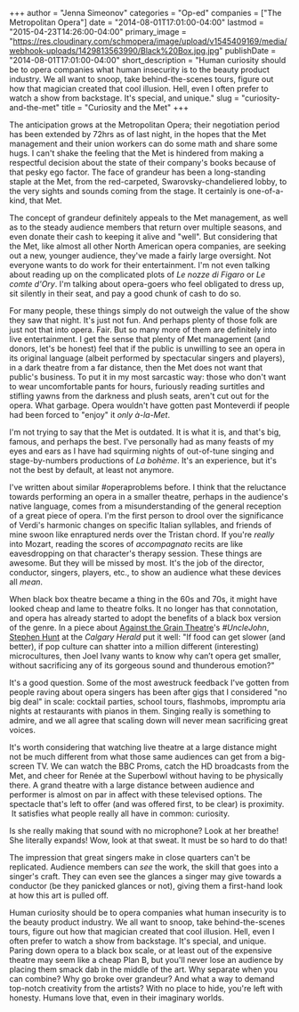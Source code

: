 +++
author = "Jenna Simeonov"
categories = "Op-ed"
companies = ["The Metropolitan Opera"]
date = "2014-08-01T17:01:00-04:00"
lastmod = "2015-04-23T14:26:00-04:00"
primary_image = "https://res.cloudinary.com/schmopera/image/upload/v1545409169/media/webhook-uploads/1429813563990/Black%20Box.jpg.jpg"
publishDate = "2014-08-01T17:01:00-04:00"
short_description = "Human curiosity should be to opera companies what human insecurity is to the beauty product industry. We all want to snoop, take behind-the-scenes tours, figure out how that magician created that cool illusion. Hell, even I often prefer to watch a show from backstage. It&#039;s special, and unique."
slug = "curiosity-and-the-met"
title = "Curiosity and the Met"
+++

The anticipation grows at the Metropolitan Opera; their negotiation period has been extended by 72hrs as of last night, in the hopes that the Met management and their union workers can do some math and share some hugs. I can't shake the feeling that the Met is hindered from making a respectful decision about the state of their company's books because of that pesky ego factor. The face of grandeur has been a long-standing staple at the Met, from the red-carpeted, Swarovsky-chandeliered lobby, to the very sights and sounds coming from the stage. It certainly is one-of-a-kind, that Met.

The concept of grandeur definitely appeals to the Met management, as well as to the steady audience members that return over multiple seasons, and even donate their cash to keeping it alive and "well". But considering that the Met, like almost all other North American opera companies, are seeking out a new, younger audience, they've made a fairly large oversight. Not everyone wants to do work for their entertainment. I'm not even talking about reading up on the complicated plots of *Le nozze di Figaro* or *Le comte d'Ory*. I'm talking about opera-goers who feel obligated to dress up, sit silently in their seat, and pay a good chunk of cash to do so. 

For many people, these things simply do not outweigh the value of the show they saw that night. It's just not fun. And perhaps plenty of those folk are just not that into opera. Fair. But so many more of them are definitely into live entertainment. I get the sense that plenty of Met management (and donors, let's be honest) feel that if the public is unwilling to see an opera in its original language (albeit performed&nbsp;by spectacular singers and players), in a dark theatre from a far distance, then the Met does not want that public's business. To put it in my most sarcastic way: those who don't want to wear uncomfortable pants for hours, furiously reading surtitles&nbsp;and stifling yawns from the darkness and plush seats, aren't cut out for the opera. What garbage. Opera wouldn't have gotten past Monteverdi if people had been forced to "enjoy" it *only à-la-Met*.

I'm not trying to say that the Met is outdated. It is what it is, and that's big, famous, and perhaps the best. I've personally had as many feasts of my eyes and ears as I have had squirming nights of out-of-tune singing and stage-by-numbers productions of *La bohème*. It's an experience, but it's not the best by default, at least not anymore.

I've written about similar #operaproblems before. I think that the reluctance towards performing an opera in a smaller theatre, perhaps in the audience's native language, comes from a misunderstanding of the general reception of a great piece of opera. I'm the first person to drool over the significance of Verdi's harmonic changes on specific Italian syllables, and friends of mine swoon like enraptured nerds over the Tristan chord. If you're *really* into Mozart, reading the scores of *accompagnato* recits are like eavesdropping on that character's therapy session. These things are awesome. But they will be missed by most. It's the job of the director, conductor, singers, players, etc., to show an audience what these devices all *mean*. 

When black box theatre became a thing in the 60s and 70s, it might have looked cheap and lame to theatre folks. It no longer has that connotation, and opera has already started to adopt the benefits of a black box version of the genre.&nbsp;In a piece about [Against the Grain Theatre](http://atg.schmopera.com/)'s *#UncleJohn*, [Stephen Hunt](http://www.calgaryherald.com/entertainment/festival-guide/Banff+transforms+into+opera+UncleJohn/10076789/story.html) at the *Calgary Herald* put it well: "If food can get slower (and better), if pop culture can shatter into a million different (interesting) microcultures, then Joel Ivany wants to know why can’t opera get smaller, without sacrificing any of its gorgeous sound and thunderous emotion?" 

It's a good question. Some of the most awestruck feedback I've gotten from people raving about opera singers has been after gigs that I considered "no big deal" in scale: cocktail parties, school tours, flashmobs, impromptu aria nights at restaurants with pianos in them. Singing really is something to admire, and we all agree that scaling down will never mean sacrificing great voices.

It's worth considering that watching live theatre at a large distance might not be much different from what those same audiences can get from a big-screen TV. We can watch the BBC Proms, catch the HD broadcasts from the Met, and cheer for Renée at the Superbowl without having to be physically there.&nbsp;A grand theatre with a large distance between audience and performer is almost on par in affect with these televised options. The spectacle that's left to offer (and was offered first, to be clear) is proximity. &nbsp;It satisfies what people really all have in common: curiosity.

Is she&nbsp;really making that sound with no microphone? Look at her breathe! She literally expands! Wow, look at that sweat. It must be so hard to do that!

The impression that great singers make in close quarters can't be replicated. Audience members can *see* the work, the skill that goes into a singer's craft. They can even see the glances a singer may give towards a conductor (be they panicked glances or not), giving them a first-hand look at how this art is pulled off.

Human curiosity should be to opera companies what human insecurity is to the beauty product industry. We all want to snoop, take behind-the-scenes tours, figure out how that magician created that cool illusion. Hell, even I often prefer to watch a show from backstage. It's special, and unique. Paring down opera to a black box scale, or at least out of the expensive theatre may seem like a cheap Plan B, but you'll never lose an audience by placing them smack dab in the middle of the art. Why separate when you can combine? Why go broke over grandeur? And what a way to demand top-notch creativity from the artists? With no place to hide, you're left with honesty. Humans love that, even in their imaginary worlds.
